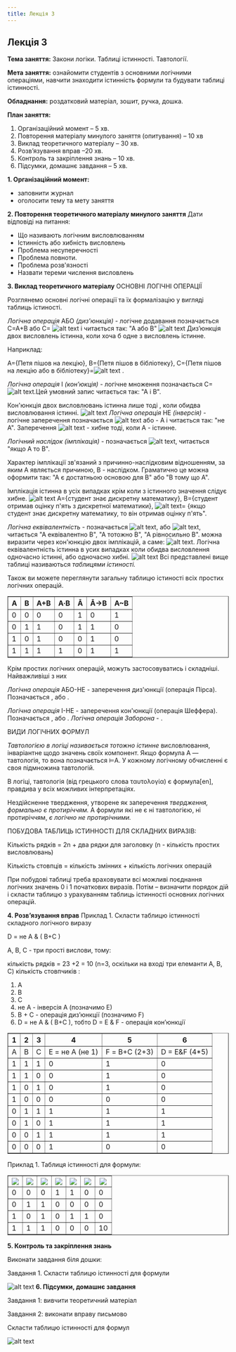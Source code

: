 ```yaml
---
title: Лекція 3
---
```


## Лекція 3

**Тема заняття:** Закони логіки. Таблиці істинності. Тавтології.

**Мета заняття:** ознайомити студентів з основними логічними операціями, навчити знаходити істинність формули та будувати таблиці істинності.

**Обладнання:**  роздатковий матеріал, зошит, ручка, дошка.

**План заняття:**
1.	Організаційний момент – 5 хв.
2.	Повторення матеріалу минулого заняття (опитування) – 10 хв
3.	Виклад теоретичного матеріалу – 30 хв.
4.	Розв’язування вправ –20 хв.
5.	Контроль та закріплення знань – 10 хв.
6.	Підсумки, домашнє завдання – 5 хв.

**1.	Організаційний момент:**
-	заповнити журнал
-	оголосити тему та мету заняття

**2.	Повторення теоретичного матеріалу минулого заняття**
Дати відповіді на питання:

-	Що називають логічним висловлюванням
-	Істинність або хибність висловлень
-	Проблема несуперечності
-	Проблема повноти.
-	Проблема розв'язності
-	Назвати тереми числення висловлень

**3.	Виклад теоретичного матеріалу**
ОСНОВНІ ЛОГІЧНІ ОПЕРАЦІЇ

Розглянемо основні логічні операції та їх формалізацію у вигляді таблиць істиності.

*Логічна операція* АБО *(диз'юнкція)* - логічне додавання позначається С=А+В або С= ![alt text]({{site.baseurl}}/img/images/image042.png) і читається так: "А або В"
![alt text]({{site.baseurl}}/img/images/image041.png)
Диз’юнкція двох висловлень істинна, коли хоча б одне з висловлень істинне.

Наприклад:

А={Петя пішов на лекцію},
В={Петя пішов в бібліотеку},
С={Петя пішов на лекцію або в бібліотеку}=![alt text]({{site.baseurl}}/img/images/image042.png) .

*Логічна операція* І *(кон’юкція)* - логічне множення позначається
С= ![alt text]({{site.baseurl}}/img/images/image044.png).Цей умовний запис читається так: "А і В".

Кон'юнкція двох висловлювань істинна лише тоді , коли обидва висловлювання істинні.
![alt text]({{site.baseurl}}/img/images/image043.png)
*Логічна операція* НЕ *(інверсія)* - логічне заперечення позначається ![alt text]({{site.baseurl}}/img/images/image045.png) або - A і читається так: "не А".
Заперечення ![alt text]({{site.baseurl}}/img/images/image045.png) - хибне тоді, коли А - істинне.

*Логічний наслідок (імплікація)* -  позначається ![alt text]({{site.baseurl}}/img/images/image046.png), читається "якщо А то В".

Характер імплікації зв'язаний з причинно-наслідковим відношенням, за яким А являється причиною, В - наслідком. Граматично це можна оформити так: "А є достатньою основою для В" або "В тому що А".

Імплікація істинна в усіх випадках крім коли з істинного значення слідує хибне.
![alt text]({{site.baseurl}}/img/images/image047.png)
А={студент знає дискретну математику},
В={студент отримав оцінку п'ять з дискретної математики},
![alt text]({{site.baseurl}}/img/images/image048.png)= {якщо студент знає дискретну математику, то він отримав оцінку п'ять".

*Логічна еквівалентність* - позначається ![alt text]({{site.baseurl}}/img/images/image049.png), або ![alt text]({{site.baseurl}}/img/images/image050.png), читається "А еквівалентно В", "А тотожно В", "А рівносильно В".   можна виразити через кон'юнкцію двох імплікацій, а саме:
![alt text]({{site.baseurl}}/img/images/image051.png).
	Логічна еквівалентність істинна в усих випадках коли обидва висловлення одночасно істинні, або одночасно хибні.
![alt text]({{site.baseurl}}/img/images/image052.png)
Всі представлені вище таблиці  називаються *таблицями істиності.*

Також ви можете переглянути загальну таблицю істиності всіх простих логічних операцій.

<table border="1">
 <tr>
  <th>А</th>
  <th>В</th>
  <th>А+В</th>
  <th>А∙В</th>
  <th>Ā</th>
  <th>Ā→В</th>
  <th>А~В</th>
 </tr>
 <tr><td>0</td><td>0</td><td>0</td><td>0</td><td>1</td><td>0</td><td>1</td></tr>
 <tr><td>0</td><td>1</td><td>1</td><td>0</td><td>1</td><td>1</td><td>0</td></tr>
 <tr><td>1</td><td>0</td><td>1</td><td>0</td><td>0</td><td>1</td><td>0</td></tr>
 <tr><td>1</td><td>1</td><td>1</td><td>1</td><td>0</td><td>1</td><td>1</td></tr>
</table>

Крім простих логічних операцій, можуть застосовуватись і складніші. Найважливіші з них

*Логічна операція* АБО-НЕ - заперечення диз'юнкції (операція Пірса). Позначається  , або  .

*Логічна операція* І-НЕ - заперечення кон'юнкції (операція Шеффера). Позначається  , або  .
*Логічна операція Заборона* -  .

ВИДИ ЛОГІЧНИХ ФОРМУЛ

*Тавтологією в логіці називається тотожно істинне* висловлювання, інваріантне щодо значень своїх компонент. Якщо формула A — тавтологія, то вона позначається ⊨A. У кожному логічному обчисленні є своя підмножина тавтологій.

В логіці, тавтологія (від грецького слова ταυτολογία) є формула[en], правдива у всіх можливих інтерпретаціях.

Нездійсненне твердження, утворене як заперечення *твердження, формально є протиріччям.* A формули які не є ні тавтологією, ні протиріччям, *є логічно не протирічними.*

ПОБУДОВА ТАБЛИЦЬ ІСТИННОСТІ ДЛЯ СКЛАДНИХ ВИРАЗІВ:

Кількість рядків = 2n + два рядки для заголовку  (n - кількість простих висловлювань)

Кількість  стовпців = кількість змінних + кількість логічних операцій

При побудові таблиці треба враховувати всі можливі поєднання логічних значень 0 і 1 початкових виразів. Потім – визначити порядок дій і скласти таблицю з урахуванням таблиць істинності основних логічних операцій.

**4.	Розв’язування вправ**
Приклад 1. Скласти таблицю істинності складного логічного виразу

D = не A & ( B+C )

А, В, С - три прості вислови, тому:

кількість рядків = 23 +2 = 10 (n=3, оскільки на вході три елеманти А, В, С)
кількість стовпчиків :
1. А
2. В
3. С
4. не A   -  інверсія А  (позначимо Е)
5. B + C - операція диз’юнкції (позначимо F)
6. D = не A & ( B+C ), тобто D = E &  F - операція кон’юнкції

<table border="1">
 <tr>
  <th>1</th>
  <th>2</th>
  <th>3</th>
  <th>4</th>
  <th>5</th>
  <th>6</th>
 </tr>
 <tr><td>A</td><td>B</td><td>C</td><td>E = не А  (не 1)</td><td>F = В+С (2+3)</td><td>D = E&F (4*5)</td></tr>
 <tr><td>1</td><td>1</td><td>1</td><td>0</td><td>1</td><td>0</td></tr>
 <tr><td>1</td><td>1</td><td>0</td><td>0</td><td>1</td><td>0</td></tr>
 <tr><td>1</td><td>0</td><td>1</td><td>0</td><td>1</td><td>0</td></tr>
 <tr><td>1</td><td>0</td><td>0</td><td>0</td><td>0</td><td>0</td></tr>
 <tr><td>0</td><td>1</td><td>1</td><td>1</td><td>1</td><td>1</td></tr>
 <tr><td>0</td><td>1</td><td>0</td><td>1</td><td>1</td><td>1</td></tr>
 <tr><td>0</td><td>0</td><td>1</td><td>1</td><td>1</td><td>1</td></tr>
 <tr><td>0</td><td>0</td><td>0</td><td>1</td><td>0</td><td>0</td></tr>
</table>

Приклад 1. Таблиця істинності для формули:   

<table border="1">
 <tr>
  <th><img src="{{site.baseurl}}/img/images/image059.gif"></th>
  <th><img src="{{site.baseurl}}/img/images/image060.gif"></th>
  <th><img src="{{site.baseurl}}/img/images/image061.gif"></th>
  <th><img src="{{site.baseurl}}/img/images/image062.gif"></th>
  <th><img src="{{site.baseurl}}/img/images/image063.gif"></th>
  <th><img src="{{site.baseurl}}/img/images/image064.gif"></th>
  <th><img src="{{site.baseurl}}/img/images/image058.gif"></th>
 </tr>
 <tr><td>0</td><td>0</td><td>0</td><td>1</td><td>1</td><td>0</td><td>0</td></tr>
 <tr><td>0</td><td>1</td><td>1</td><td>0</td><td>0</td><td>0</td><td>0</td></tr>
 <tr><td>1</td><td>0</td><td>1</td><td>0</td><td>1</td><td>1</td><td>0</td></tr>
 <tr><td>1</td><td>1</td><td>1</td><td>0</td><td>0</td><td>0</td><td>10</td></tr>
</table>

**5.	Контроль та закріплення знань**

Виконати завдання біля дошки:

Завдання 1. Скласти таблицю істинності для формули

![alt text]({{site.baseurl}}/img/images/image065.png)
**6.	Підсумки, домашнє завдання**

Завдання 1: вивчити теоретичний матеріал

Завдання 2: виконати вправу письмово

Скласти таблицю істинності для формул

![alt text]({{site.baseurl}}/img/images/image066.png)
